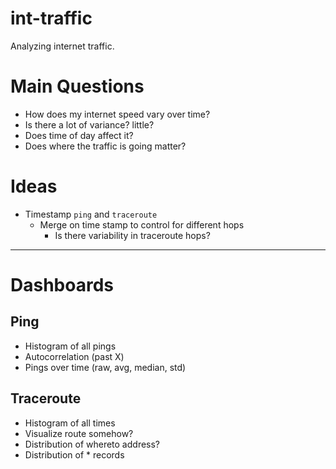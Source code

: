 # int-traffic
Analyzing internet traffic.

# Main Questions
- How does my internet speed vary over time?
- Is there a lot of variance? little?
- Does time of day affect it?
- Does where the traffic is going matter?

# Ideas
- Timestamp `ping` and `traceroute` 
  - Merge on time stamp to control for different hops
    - Is there variability in traceroute hops?


---


# Dashboards

## Ping
- Histogram of all pings
- Autocorrelation (past X)
- Pings over time (raw, avg, median, std)

## Traceroute
- Histogram of all times
- Visualize route somehow?	
- Distribution of whereto address?
- Distribution of * records

